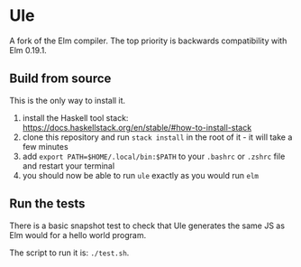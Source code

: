 # Ule

A fork of the Elm compiler. The top priority is backwards compatibility with Elm 0.19.1.

## Build from source

This is the only way to install it.

1. install the Haskell tool stack: https://docs.haskellstack.org/en/stable/#how-to-install-stack
2. clone this repository and run `stack install` in the root of it - it will take a few minutes
3. add `export PATH=$HOME/.local/bin:$PATH` to your `.bashrc` or `.zshrc` file and restart your terminal
4. you should now be able to run `ule` exactly as you would run `elm`

## Run the tests

There is a basic snapshot test to check that Ule generates the same JS as Elm would for a hello world program.

The script to run it is: `./test.sh`.
